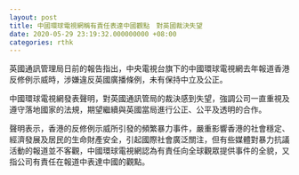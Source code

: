 ```yaml
---
layout: post
title: 中國環球電視網稱有責任表達中國觀點　對英國裁決失望
date: 2020-05-29 23:19:32.000000000 +08:00
categories: rthk
---
```


英國通訊管理局日前的報告指出，中央電視台旗下的中國環球電視網去年報道香港反修例示威時，涉嫌違反英國廣播條例，未有保持中立及公正。

中國環球電視網發表聲明，對英國通訊管局的裁決感到失望，強調公司一直重視及遵守落地國家的法規，期望繼續與英國當局進行公正、公平及透明的合作。

聲明表示，香港的反修例示威所引發的頻繁暴力事件，嚴重影響香港的社會穩定、經濟發展及居民的生命財產安全，引起國際社會廣泛關注，但有些媒體對暴力抗議活動的報道並不客觀，中國環球電視網認為有責任向全球觀眾提供事件的全貌，又指公司有責任在報道中表達中國的觀點。
